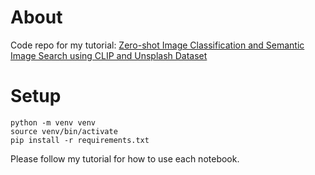 # About

Code repo for my tutorial: [Zero-shot Image Classification and Semantic Image Search using CLIP and Unsplash Dataset](https://harrywang.me/clip)

# Setup

```
python -m venv venv
source venv/bin/activate
pip install -r requirements.txt
```

Please follow my tutorial for how to use each notebook.